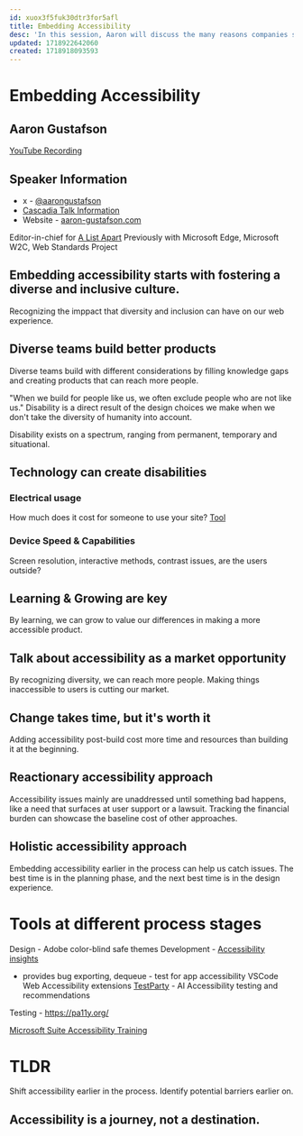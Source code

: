 ```yaml
---
id: xuox3f5fuk30dtr3for5afl
title: Embedding Accessibility
desc: 'In this session, Aaron will discuss the many reasons companies should prioritize accessibility, how to build a culture of accessibility, and what it can mean for their bottom line.'
updated: 1718922642060
created: 1718918093593
---
```

# Embedding Accessibility
## Aaron Gustafson
[YouTube Recording](https://www.youtube.com/watch?v=17lRvhjVUrs)

## Speaker Information
- x - [@aarongustafson](https://twitter.com/aarongustafson)
- [Cascadia Talk Information](https://cascadiajs.com/2024/talks/embedding-accessibility)
- Website - [aaron-gustafson.com](aaron-gustafson.com)

Editor-in-chief for [A List Apart](https://alistapart.com/)
Previously with Microsoft Edge, Microsoft W2C, Web Standards Project


## Embedding accessibility starts with fostering a diverse and inclusive culture.
Recognizing the imppact that diversity and inclusion can have on our web experience.

## Diverse teams build better products
Diverse teams build with different considerations by filling knowledge gaps and creating products that can reach more people.

"When we build for people like us, we often exclude people who are not like us."
Disability is a direct result of the design choices we make when we don't take the diversity of humanity into account.

Disability exists on a spectrum, ranging from permanent, temporary and situational.

## Technology can create disabilities
### Electrical usage 
How much does it cost for someone to use your site? [Tool](https://whatdoesmysitecost.com/)
### Device Speed & Capabilities
Screen resolution, interactive methods, contrast issues, are the users outside?

## Learning & Growing are key
By learning, we can grow to value our differences in making a more accessible product.

## Talk about accessibility as a market opportunity
By recognizing diversity, we can reach more people. Making things inaccessible to users is cutting our market.

## Change takes time, but it's worth it
Adding accessibility post-build cost more time and resources than building it at the beginning.

## Reactionary accessibility approach
Accessibility issues mainly are unaddressed until something bad happens, like a need that surfaces at user support or a lawsuit. Tracking the financial burden can showcase the baseline cost of other approaches.

## Holistic accessibility approach
Embedding accessibility earlier in the process can help us catch issues. The best time is in the planning phase, and the next best time is in the design experience.

# Tools at different process stages
Design - Adobe color-blind safe themes
Development  - [Accessibility insights](https://accessibilityinsights.io/)
- provides bug exporting, 
dequeue - test for app accessibility
VSCode Web Accessibility extensions
[TestParty](https://www.testparty.ai/) - AI Accessibility testing and recommendations

Testing -
https://pa11y.org/

[Microsoft Suite Accessibility Training](https://blogs.microsoft.com/accessibility/topic/m365-accessibility/)


# TLDR
Shift accessibility earlier in the process. Identify potential barriers earlier on.
## Accessibility is a journey, not a destination.